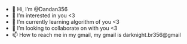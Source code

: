 - 👋 Hi, I’m @Dandan356
- 👀 I’m interested in you <3
- 🌱 I’m currently learning algorithm of you <3
- 💞️ I’m looking to collaborate on with you <3
- 📫 How to reach me in my gmail, my gmail is darknight.br356@gmail

<!---
Dandan356/Dandan356 is a ✨ special ✨ repository because its `README.md` (this file) appears on your GitHub profile.
You can click the Preview link to take a look at your changes.
--->
